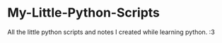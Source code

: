 # My-Little-Python-Scripts
All the little python scripts and notes I created while learning python. :3
